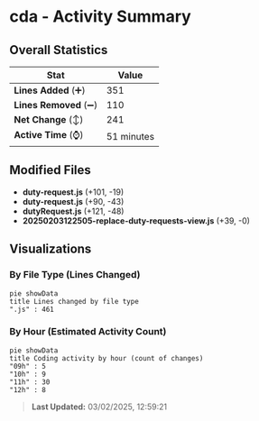 # cda - Activity Summary 

## Overall Statistics

| Stat                   | Value                                                             |
| ---------------------- | ----------------------------------------------------------------- |
| **Lines Added** (➕)   | 351                                          |
| **Lines Removed** (➖) | 110                                        |
| **Net Change** (↕)    | 241                |
| **Active Time** (⌚)   | 51 minutes |


## Modified Files
- **duty-request.js** (+101, -19)
- **duty-request.js** (+90, -43)
- **dutyRequest.js** (+121, -48)
- **20250203122505-replace-duty-requests-view.js** (+39, -0)

## Visualizations

### By File Type (Lines Changed)

```mermaid
pie showData
title Lines changed by file type
".js" : 461
```

### By Hour (Estimated Activity Count)

```mermaid
pie showData
title Coding activity by hour (count of changes)
"09h" : 5
"10h" : 9
"11h" : 30
"12h" : 8
```


> **Last Updated:** 03/02/2025, 12:59:21